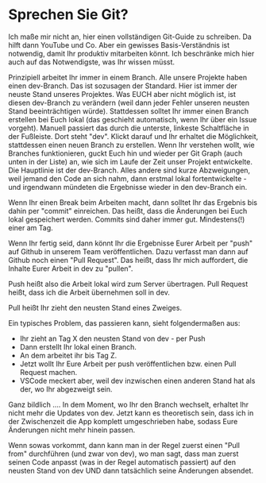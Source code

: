 # Sprechen Sie Git?

Ich maße mir nicht an, hier einen vollständigen Git-Guide zu schreiben. Da hilft dann YouTube und Co. Aber ein gewisses Basis-Verständnis ist notwendig, damit Ihr produktiv mitarbeiten könnt. Ich beschränke mich hier auch auf das Notwendigste, was Ihr wissen müsst.

Prinzipiell arbeitet Ihr immer in einem Branch. Alle unsere Projekte haben einen dev-Branch. Das ist sozusagen der Standard. Hier ist immer der neuste Stand unseres Projektes. Was EUCH aber nicht möglich ist, ist diesen dev-Branch zu verändern (weil dann jeder Fehler unseren neusten Stand beeinträchtigen würde). Stattdessen solltet Ihr immer einen Branch erstellen bei Euch lokal (das geschieht automatisch, wenn Ihr über ein Issue vorgeht). Manuell passiert das durch die unterste, linkeste Schaltfläche in der Fußleiste. Dort steht "dev". Klickt darauf und Ihr erhaltet die Möglichkeit, stattdessen einen neuen Branch zu erstellen. Wenn Ihr verstehen wollt, wie Branches funktionieren, guckt Euch hin und wieder per Git Graph (auch unten in der Liste) an, wie sich im Laufe der Zeit unser Projekt entwickelte. Die Hauptlinie ist der dev-Branch. Alles andere sind kurze Abzweigungen, weil jemand den Code an sich nahm, dann erstmal lokal fortentwickelte - und irgendwann mündeten die Ergebnisse wieder in den dev-Branch ein.

Wenn Ihr einen Break beim Arbeiten macht, dann solltet Ihr das Ergebnis bis dahin per "commit" einreichen. Das heißt, dass die Änderungen bei Euch lokal gespeichert werden. Commits sind daher immer gut. Mindestens(!) einer am Tag.

Wenn Ihr fertig seid, dann könnt Ihr die Ergebnisse Eurer Arbeit per "push" auf Github in unserem Team veröffentlichen. Dazu verfasst man dann auf Github noch einen "Pull Request". Das heißt, dass Ihr mich auffordert, die Inhalte Eurer Arbeit in dev zu "pullen".

Push heißt also die Arbeit lokal wird zum Server übertragen. Pull Request heißt, dass ich die Arbeit übernehmen soll in dev.

Pull heißt Ihr zieht den neusten Stand eines Zweiges.

Ein typisches Problem, das passieren kann, sieht folgendermaßen aus:

- Ihr zieht an Tag X den neusten Stand von dev - per Push
- Dann erstellt Ihr lokal einen Branch.
- An dem arbeitet ihr bis Tag Z.
- Jetzt wollt Ihr Eure Arbeit per push veröffentlichen bzw. einen Pull Request machen.
- VSCode meckert aber, weil dev inzwischen einen anderen Stand hat als der, wo Ihr abgezweigt sein.

Ganz bildlich .... In dem Moment, wo Ihr den Branch wechselt, erhaltet Ihr nicht mehr die Updates von dev. Jetzt kann es theoretisch sein, dass ich in der Zwischenzeit die App komplett umgeschrieben habe, sodass Eure Änderungen nicht mehr hinein passen.

Wenn sowas vorkommt, dann kann man in der Regel zuerst einen "Pull from" durchführen (und zwar von dev), wo man sagt, dass man zuerst seinen Code anpasst (was in der Regel automatisch passiert) auf den neusten Stand von dev UND dann tatsächlich seine Änderungen absendet.